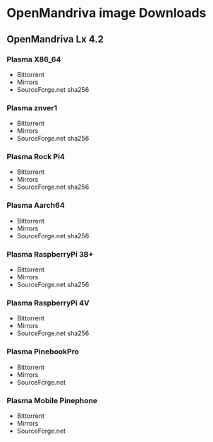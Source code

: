 # OpenMandriva image Downloads
## OpenMandriva Lx 4.2

### Plasma X86_64
* Bittorrent
* Mirrors
* SourceForge.net
sha256

### Plasma znver1
* Bittorrent
* Mirrors
* SourceForge.net
sha256

### Plasma Rock Pi4
* Bittorrent
* Mirrors
* SourceForge.net
sha256

### Plasma Aarch64
* Bittorrent
* Mirrors
* SourceForge.net
sha256

### Plasma RaspberryPi 3B+
* Bittorrent
* Mirrors
* SourceForge.net
sha256

### Plasma RaspberryPi 4V
* Bittorrent
* Mirrors
* SourceForge.net
sha256
### Plasma PinebookPro
* Bittorrent
* Mirrors
* SourceForge.net

### Plasma Mobile Pinephone
* Bittorrent
* Mirrors
* SourceForge.net
